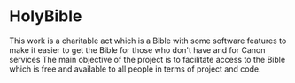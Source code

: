 # HolyBible
This work is a charitable act which is a Bible with some software features to make it easier to get the Bible for those who don't have and for Canon services The main objective of the project is to facilitate access to the Bible which is free and available to all people in terms of project and code.
